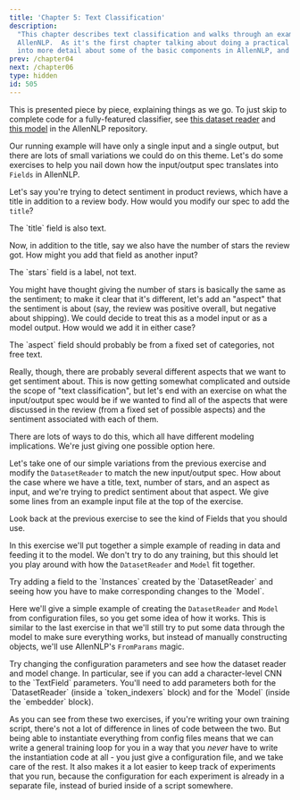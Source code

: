 ```yaml
---
title: 'Chapter 5: Text Classification'
description:
  "This chapter describes text classification and walks through an example of how to do it with
  AllenNLP.  As it's the first chapter talking about doing a practical task with AllenNLP, it goes
  into more detail about some of the basic components in AllenNLP, and how NLP works in general."
prev: /chapter04
next: /chapter06
type: hidden
id: 505
---
```


<textblock>

This is presented piece by piece, explaining things as we go.  To just skip to complete code for a
fully-featured classifier, see [this dataset
reader](https://github.com/allenai/allennlp/blob/master/allennlp/data/dataset_readers/text_classification_json.py)
and [this
model](https://github.com/allenai/allennlp/blob/master/allennlp/models/basic_classifier.py) in the
AllenNLP repository.

</textblock>



<exercise id="1" title="What is Text Classification?" type="slides">

<slides source="chapter05/01_what_is_text_classification" />

</exercise>




<exercise id="2" title="Varying the input/output spec">

Our running example will have only a single input and a single output, but there are lots of small
variations we could do on this theme.  Let's do some exercises to help you nail down how the
input/output spec translates into `Fields` in AllenNLP.

Let's say you're trying to detect sentiment in product reviews, which have a title in addition to a
review body.  How would you modify our spec to add the `title`?

<codeblock id="chapter05/input_output/add_title" executable="false">
The `title` field is also text.
</codeblock>

Now, in addition to the title, say we also have the number of stars the review got.  How might you
add that field as another input?

<codeblock id="chapter05/input_output/add_stars" executable="false">
The `stars` field is a label, not text.
</codeblock>

You might have thought giving the number of stars is basically the same as the sentiment; to make
it clear that it's different, let's add an "aspect" that the sentiment is about (say, the review
was positive overall, but negative about shipping).  We could decide to treat this as a model input
or as a model output.  How would we add it in either case?

<codeblock id="chapter05/input_output/add_aspect" executable="false">
The `aspect` field should probably be from a fixed set of categories, not free text.
</codeblock>

Really, though, there are probably several different aspects that we want to get sentiment about.
This is now getting somewhat complicated and outside the scope of "text classification", but let's
end with an exercise on what the input/output spec would be if we wanted to find all of the aspects
that were discussed in the review (from a fixed set of possible aspects) and the sentiment
associated with each of them.

<codeblock id="chapter05/input_output/add_list" executable="false">
There are lots of ways to do this, which all have different modeling implications. We're just
giving one possible option here.
</codeblock>

</exercise>



<exercise id="3" title="Reading Data" type="slides">

<slides source="chapter05/03_reading_data" />

</exercise>




<exercise id="4" title="Varying the input/output spec - modifying the DatasetReader">

Let's take one of our simple variations from the previous exercise and modify the `DatasetReader`
to match the new input/output spec.  How about the case where we have a title, text, number of
stars, and an aspect as input, and we're trying to predict sentiment about that aspect.  We give
some lines from an example input file at the top of the exercise.

<codeblock id="chapter05/input_output_reader/add_fields">
Look back at the previous exercise to see the kind of Fields that you should use.
</codeblock>

</exercise>



<exercise id="5" title="Designing a model" type="slides">

<slides source="chapter05/05_designing_a_model" />

</exercise>



<exercise id="6" title="Implementing the model - the constructor" type="slides">

<slides source="chapter05/06_model_constructor" />

</exercise>



<exercise id="7" title="Implementing the model - the forward method" type="slides">

<slides source="chapter05/07_model_forward" />

</exercise>



<exercise id="8" title="Putting it together">

In this exercise we'll put together a simple example of reading in data and feeding it to the
model.  We don't try to do any training, but this should let you play around with how the
`DatasetReader` and `Model` fit together.

<codeblock id="chapter05/putting_them_together/code">
Try adding a field to the `Instances` created by the `DatasetReader` and seeing how you have to
make corresponding changes to the `Model`.
</codeblock>

</exercise>



<exercise id="9" title="Using config files">

Here we'll give a simple example of creating the `DatasetReader` and `Model` from configuration
files, so you get some idea of how it works.  This is similar to the last exercise in that we'll
still try to put some data through the model to make sure everything works, but instead of manually
constructing objects, we'll use AllenNLP's `FromParams` magic.

<codeblock id="chapter05/putting_them_together/config">
Try changing the configuration parameters and see how the dataset reader and model change.  In
particular, see if you can add a character-level CNN to the `TextField` parameters.  You'll need to
add parameters both for the `DatasetReader` (inside a `token_indexers` block) and for the
`Model` (inside the `embedder` block).
</codeblock>

As you can see from these two exercises, if you're writing your own training script, there's not a
lot of difference in lines of code between the two.  But being able to instantiate everything from
config files means that we can write a general training loop for you in a way that you _never_ have
to write the instantiation code at all - you just give a configuration file, and we take care of
the rest.  It also makes it a lot easier to keep track of experiments that you run, because the
configuration for each experiment is already in a separate file, instead of buried inside of a
script somewhere.

</exercise>
